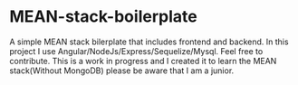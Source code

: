 # MEAN-stack-boilerplate
A simple MEAN stack bilerplate that includes frontend and backend. In this project I use Angular/NodeJs/Express/Sequelize/Mysql. Feel free to contribute. This is a work in progress and I created it to learn the MEAN stack(Without MongoDB) please be aware that I am a junior.
